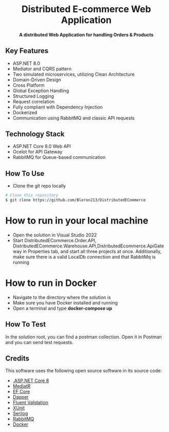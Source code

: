 
<h1 align="center">
  <br>
  <br>
    Distributed E-commerce Web Application
  <br>
</h1>

<h4 align="center"> A distributed Web Application for handling Orders & Products</h4>

<p align="center">

## Key Features

* ASP.NET 8.0
* Mediator and CQRS pattern
* Two simulated microservices, utilizing Clean Architecture
* Domain-Driven Design
* Cross Platform
* Global Exception Handling
* Structured Logging
* Request correlation
* Fully compliant with Dependency Injection
* Dockerized
* Communication using RabbitMQ and classic API requests

## Technology Stack

* ASP.NET Core 8.0 Web API
* Ocelot for API Gateway
* RabbitMQ for Queue-based communication

## How To Use

* Clone the git repo locally

```bash
# Clone this repository
$ git clone https://github.com/Bleron213/DistributedECommerce
```

# How to run in your local machine
* Open the solution in Visual Studio 2022
* Start DistributedECommerce.Order.API, DistributedECommerce.Warehouse.API,DistributedEcommerce.ApiGateway in Properties tab, and start all three projects at once. Additionally, make sure there is a valid LocalDb connection and that RabbitMq is running

# How to run in Docker
* Navigate to the directory where the solution is
* Make sure you have Docker installed and running
* Open a terminal and type **docker-compose up**

## How To Test

In the solution root, you can find a postman collection. Open it in Postman and you can send test requests.
  
## Credits

This software uses the following open source software in its source code:

- [.ASP.NET Core 8](https://github.com/dotnet)
- [MediatR](https://github.com/jbogard/MediatR)
- [EF Core](https://github.com/efcore)
- [Dapper](https://github.com/DapperLib/Dapper)
- [Fluent Validation](https://github.com/FluentValidation/FluentValidation)
- [XUnit](https://github.com/xunit/xunit)
- [Serilog](https://github.com/serilog/serilog)
- [RabbitMQ](https://github.com/rabbitmq)
- [Docker](https://github.com/docker)
